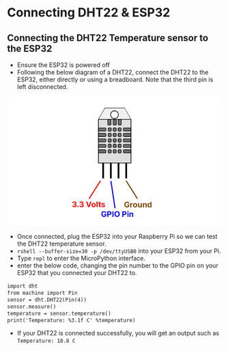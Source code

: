 # Connecting DHT22 & ESP32

## Connecting the DHT22 Temperature sensor to the ESP32

- Ensure the ESP32 is powered off
- Following the below diagram of a DHT22, connect the DHT22 to the ESP32, either directly or using a breadboard. Note that the third pin is left disconnected.

![DHT22 Diagram](img/DHT22-diagram.png)

- Once connected, plug the ESP32 into your Raspberry Pi so we can test the DHT22 temperature sensor.
- ```rshell --buffer-size=30 -p /dev/ttyUSB0``` into your ESP32 from your Pi.
- Type ```repl``` to enter the MicroPython interface.
- enter the below code, changing the pin number to the GPIO pin on your ESP32 that you connected your DHT22 to.
```
import dht
from machine import Pin
sensor = dht.DHT22(Pin(4))
sensor.measure()
temperature = sensor.temperature()
print('Temperature: %3.1f C' %temperature)
```
- If your DHT22 is connected successfully, you will get an output such as ``` Temperature: 18.8 C ```